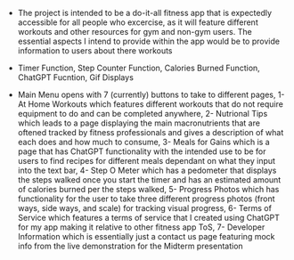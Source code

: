 * The project is intended to be a do-it-all fitness app that is expectedly accessible for all people who excercise, as it will feature different workouts and other resources for gym and non-gym users. The essential aspects I intend to provide within the app would be to provide information to users about there workouts

* Timer Function, Step Counter Function, Calories Burned Function, ChatGPT Fucntion, Gif Displays

* Main Menu opens with 7 (currently) buttons to take to different pages, 1- At Home Workouts which features different workouts that do not require equipment to do and can be completed anywhere, 2- Nutrional Tips which leads to a page displaying the main macronutrients that are oftened tracked by fitness professionals and gives a description of what each does and how much to consume, 3- Meals for Gains which is a page that has ChatGPT functionality with the intended use to be for users to find recipes for different meals dependant on what they input into the text bar, 4- Step O Meter which has a pedometer that displays the steps walked once you start the timer and has an estimated amount of calories burned per the steps walked, 5- Progress Photos which has functionality for the user to take three different progress photos (front ways, side ways, and scale) for tracking visual progress, 6- Terms of Service which features a terms of service that I created using ChatGPT for my app making it relative to other fitness app ToS, 7- Developer Information which is essentially just a contact us page featuring mock info from the live demonstration for the Midterm presentation
